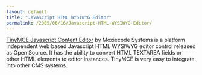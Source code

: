```yaml
---
layout: default
title: "Javascript HTML WYSIWYG Editor"
permalink: /2005/06/16/Javascript-HTML-WYSIWYG-Editor/
---
```


<a target="_blank" href="http://tinymce.moxiecode.com/index.php"> TinyMCE Javascript Content Editor</a>
by Moxiecode Systems is a platform independent web based Javascript
HTML WYSIWYG editor control released as Open Source. It has the ability
to convert HTML TEXTAREA fields or other HTML elements to editor
instances. TinyMCE is very easy to integrate into other CMS systems.